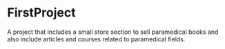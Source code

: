 # FirstProject
A project that includes a small store section to sell paramedical books and also include articles and courses related to paramedical fields.
